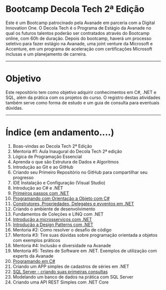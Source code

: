 # Bootcamp Decola Tech 2ª Edição

Este é um Bootcamp patrocinado pela Avanade em parceria com a Digital Innovation One.
O Decola Tech é o Programa de Estágio da Avanade no qual os futuros talentos poderão ser contratados através do Bootcamp online, com 60h de duração.
Depois do bootcamp, haverá um processo seletivo para fazer estágio na Avanade, uma joint venture da Microsoft e Accenture, em um programa de aceleração com certificações Microsoft inclusas e um planejamento de carreira.

---------

# Objetivo

Este repositório tem como objetivo adquirir conhecimentos em C#, .NET e SQL, além da prática com os projetos do curso. O registro destas atividades também serve como forma de estudo e um guia de consulta para eventuais dúvidas.

----------

# Índice (em andamento....)

1. Boas-vindas ao Decola Tech 2ª Edição
2. Mentoria #1: Aula Inaugural do Decola Tech 2ª edição
3. Lógica de Programação Essencial
4. Aprenda o que são Estrutura de Dados e Algoritmos
5. Introdução ao Git e ao GitHub
6. Criando seu Primeiro Repositório no GitHub para compartilhar seu progresso
7. IDE Instalação e Configuração (Visual Studio)
8. Introdução ao C# e .NET
9. [Primeiros passos com .NET](https://github.com/MichelTsukiyama/DecolaTech-Avanade/tree/main/primeiros-passos-.NET)
10. [Programando com Orientação a Objeto com C#](https://github.com/MichelTsukiyama/DecolaTech-Avanade/tree/main/Prog-Orientacao-Objeto-C%23)
11. [Construtores, Propriedades, Delegates e evventos em .NET](https://github.com/MichelTsukiyama/DecolaTech-Avanade/tree/main/Construtores-Propriedades-Delegates-Eventos)
12. Criando o ambiente de desenvolvimento
13. Fundamentos de Coleções e LINQ com .NET
14. [Introdução a microsserviços com .NET](https://github.com/MichelTsukiyama/DecolaTech-Avanade/tree/main/Microsservicos)
15. [Introdução a Design Patterns com .NET](https://github.com/MichelTsukiyama/DecolaTech-Avanade/tree/main/Design-Patterns)
16. Mentoria #2: Como resolver o desafio de código
17. Mentoria #3: Tire suas dúvidas sobre programação orientada a objetos com exemplos práticos
18. Mentoria #4: Inclusão e diversidade na Avanade
19. Mentoria #5: Testes de Software em .NET. Exemplos de utilização com experts da Avanade
20. [Programando em C#](https://github.com/MichelTsukiyama/DecolaTech-Avanade/tree/main/programando-C%23)
21. Criando um APP simples de cadastros de séries em .NET
22. [SQL Server - criando suas primeiras consultas](https://github.com/MichelTsukiyama/DecolaTech-Avanade/tree/main/sql-server-primeiras-consultas)
23. Modelando um banco de dados na prática com SQL Server
24. Criando uma API REST Simples com .NET Core

